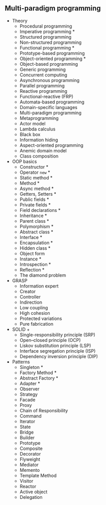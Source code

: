 ## Multi-paradigm programming

- Theory
  - Procedural programming
  - Imperative programming *
  - Structured programming
  - Non-structured programming
  - Functional programming *
  - Prototype-based programming
  - Object-oriented programming *
  - Object-based programming
  - Generic programming
  - Concurrent computing
  - Asynchronous programming
  - Parallel programming
  - Reactive programming
  - Functional-reactive (FRP)
  - Automata-based programming
  - Domain-specific languages
  - Multi-paradigm programming
  - Metaprogramming
  - Actor model
  - Lambda calculus
  - Black box
  - Information hiding
  - Aspect-oriented programming
  - Anemic domain model
  - Class composition
- OOP basics
  - Constructor *
  - Operator `new` *
  - Static method *
  - Method *
  - Async method *
  - Getters, Setters *
  - Public fields *
  - Private fields *
  - Field declarations *
  - Inheritance *
  - Parent class *
  - Polymorphism *
  - Abstract class *
  - Interface *
  - Encapsulation *
  - Hidden class *
  - Object form
  - Instance *
  - Introspection *
  - Reflection *
  - The diamond problem
- GRASP
  - Information expert
  - Creator
  - Controller
  - Indirection
  - Low coupling
  - High cohesion
  - Protected variations
  - Pure fabrication
- SOLID +
  - Single-responsibility principle (SRP)
  - Open–closed principle (OCP)
  - Liskov substitution principle (LSP)
  - Interface segregation principle (ISP)
  - Dependency inversion principle (DIP)
- Patterns
  - Singleton *
  - Factory Method *
  - Abstract Factory *
  - Adapter *
  - Observer
  - Strategy
  - Facade
  - Proxy
  - Chain of Responsibility
  - Command
  - Iterator
  - State
  - Bridge
  - Builder
  - Prototype
  - Composite
  - Decorator
  - Flyweight
  - Mediator
  - Memento
  - Template Method
  - Visitor
  - Reactor
  - Active object
  - Delegation
